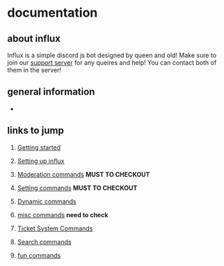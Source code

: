 # documentation 

## about influx
 Influx is a simple discord js bot designed by queen and old! Make sure to join our [support server](https://discord.gg/E4zGEUaGfM) for any queires and help! You can contact both of them in the server! 


## general information

* 
## links to jump
1. [Getting started](#)

2. [Setting up influx](#)

3. [Moderation commands](#) **MUST TO CHECKOUT**

4. [Setting commands](#) **MUST TO CHECKOUT**

5. [Dynamic commands](#) 

6. [misc commands](#) **need to check**

7. [Ticket System Commands](#) 

8. [Search commands](#) 

9. [fun commands](#)
